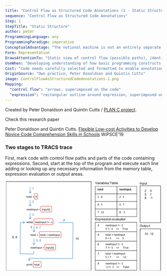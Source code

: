 ```yaml
---
title: "Control Flow as Structured Code Annotations (1 - Static Structure)"
sequence: "Control Flow as Structured Code Annotations"
Step: 1
StepTitle: "Static Structure"
author: peter
ProgrammingLanguage: any
ProgrammingParadigm: imperative
ConceptualAdvantage: "The notional machine is not an entirely separate representation from the code but acts as a secondary notation to add invisible aspects of the code execution."
Form: Representation
DrawsAttentionTo: "Static view of control flow (possible paths), identification of expressions."
UseWhen: "Developing understanding of how basic programming constructs work."
Cost: "Code needs carefully selected and formatted to enable annotation."
OriginSource: "Own practice, Peter Donaldson and Quintin Cutts"
image: ControlFlowAsStructuredCodeAnnotations-1.png
Mapping:
  "control flow": "arrows, superimposed on the code"
  "expression": "rectangular outline around expression, superimposed on the code"
---
```


Created by Peter Donaldson and Quintin Cutts /
[PLAN C project](https://trace.dcs.gla.ac.uk/planc/).

<div class="ui icon message">
  <i class="book icon"></i>
  <div class="content">
    <div class="header">Check this research paper</div>
    <p>
      Peter Donaldson and Quintin Cutts.
      <a href="https://dl.acm.org/doi/10.1145/3265757.3265776">Flexible Low-cost Activities to Develop Novice Code Comprehension Skills in Schools</a>
      WiPSCE'19
    </p>
  </div>
</div>

### Two stages to TRACS trace

First, mark code with control flow paths and parts of the code containing expressions. Second, start at the top of the program and execute each line adding or looking up any necessary information from the memory table, expression evaluation or output areas.

<img src="/assets/images/nm/ControlFlowAsStructuredCodeAnnotations-full.png" class="ui fluid bordered image">
